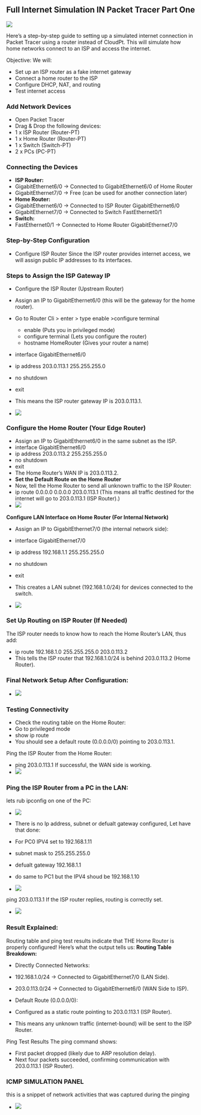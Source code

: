 ## Full Internet Simulation IN Packet Tracer Part One

![](https://i.imgur.com/XgpW4RB.png)

Here’s a step-by-step guide to setting up a simulated internet connection in Packet Tracer using a router instead of CloudPt. This will simulate how home networks connect to an ISP and access the internet.

Objective:
We will:
- Set up an ISP router as a fake internet gateway
- Connect a home router to the ISP
- Configure DHCP, NAT, and routing
- Test internet access

### Add Network Devices
-  Open Packet Tracer
-  Drag & Drop the following devices:
  -  1 x ISP Router (Router-PT)
  -  1 x Home Router (Router-PT)
  -  1 x Switch (Switch-PT)
  -  2 x PCs (PC-PT)

### Connecting the Devices
-  **ISP Router:**
  -  GigabitEthernet6/0 → Connected to GigabitEthernet6/0 of Home Router
  -  GigabitEthernet7/0 → Free (can be used for another connection later)
-  **Home Router:**
  -  GigabitEthernet6/0 → Connected to ISP Router GigabitEthernet6/0
  -  GigabitEthernet7/0 → Connected to Switch FastEthernet0/1
-  **Switch:**
-  FastEthernet0/1 → Connected to Home Router GigabitEthernet7/0

###  Step-by-Step Configuration
-  Configure ISP Router
Since the ISP router provides internet access, we will assign public IP addresses to its interfaces.

###  Steps to Assign the ISP Gateway IP
-  Configure the ISP Router (Upstream Router)
-  Assign an IP to GigabitEthernet6/0 (this will be the gateway for the home router).
- Go to Router Cli > enter > type enable >configure terminal
  - enable  (Puts you in privileged mode)
  -  configure terminal (Lets you configure the router)
  -  hostname HomeRouter (Gives your router a name)

-  interface GigabitEthernet6/0
-  ip address 203.0.113.1 255.255.255.0
-  no shutdown
-  exit
-  This means the ISP router gateway IP is 203.0.113.1.
-   ![](https://i.imgur.com/yDDwQE7.png)

###  Configure the Home Router (Your Edge Router)
-  Assign an IP to GigabitEthernet6/0 in the same subnet as the ISP.
-  interface GigabitEthernet6/0
-  ip address 203.0.113.2 255.255.255.0
-  no shutdown
-  exit
-  The Home Router’s WAN IP is 203.0.113.2.
-  **Set the Default Route on the Home Router**
-  Now, tell the Home Router to send all unknown traffic to the ISP Router:
  -  ip route 0.0.0.0 0.0.0.0 203.0.113.1  (This means all traffic destined for the internet will go to 203.0.113.1 (ISP Router).)
-  ![](https://i.imgur.com/VTFuPBv.png)

**Configure LAN Interface on Home Router (For Internal Network)**
-  Assign an IP to GigabitEthernet7/0 (the internal network side):
  -  interface GigabitEthernet7/0
  -  ip address 192.168.1.1 255.255.255.0
  -  no shutdown
  -  exit
-  This creates a LAN subnet (192.168.1.0/24) for devices connected to the switch.

-  ![](https://i.imgur.com/VTFuPBv.png)

###  Set Up Routing on ISP Router (If Needed)
The ISP router needs to know how to reach the Home Router’s LAN, thus add:
-  ip route 192.168.1.0 255.255.255.0 203.0.113.2
-  This tells the ISP router that 192.168.1.0/24 is behind 203.0.113.2 (Home Router).

### Final Network Setup After Configuration:
-  ![](https://i.imgur.com/4NkALbC.png)

###  Testing Connectivity
-  Check the routing table on the Home Router:
-  Go to privileged mode
-  show ip route
-  You should see a default route (0.0.0.0/0) pointing to 203.0.113.1.

Ping the ISP Router from the Home Router:
-  ping 203.0.113.1
If successful, the WAN side is working.
-    ![](https://i.imgur.com/JKE5p3n.png)

### Ping the ISP Router from a PC in the LAN:
lets rub ipconfig on one of the PC:
-  ![](https://i.imgur.com/jN4UgiQ.png)

- There is no Ip address, subnet or defualt gateway configured, Let have that done:
- For PC0 IPV4 set to 192.168.1.11
- subnet mask to 255.255.255.0
- defualt gateway 192.168.1.1
- do same to PC1 but the IPV4 shoud be 192.168.1.10
- ![](https://i.imgur.com/S17Rlo3.png)

ping 203.0.113.1
If the ISP router replies, routing is correctly set.

-  ![](https://i.imgur.com/DsAtgJq.png)

###  Result Explained:
Routing table and ping test results indicate that THE Home Router is properly configured! Here’s what the output tells us:
**Routing Table Breakdown:**
-  Directly Connected Networks:
-  192.168.1.0/24 → Connected to GigabitEthernet7/0 (LAN Side).
-  203.0.113.0/24 → Connected to GigabitEthernet6/0 (WAN Side to ISP).
-  Default Route (0.0.0.0/0):

-  Configured as a static route pointing to 203.0.113.1 (ISP Router).
-  This means any unknown traffic (internet-bound) will be sent to the ISP Router.

Ping Test Results
The ping command shows:
-  First packet dropped (likely due to ARP resolution delay).
-  Next four packets succeeded, confirming communication with 203.0.113.1 (ISP Router).

### ICMP SIMULATION PANEL
this is a snippet of network activities that was captured during the pinging 
-  ![](https://i.imgur.com/6qjtpBY.png)
